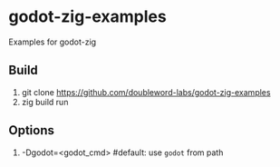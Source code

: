 # godot-zig-examples
Examples for godot-zig

## Build

1. git clone https://github.com/doubleword-labs/godot-zig-examples
2. zig build run

## Options
1. -Dgodot=<godot_cmd>              #default: use `godot` from path
